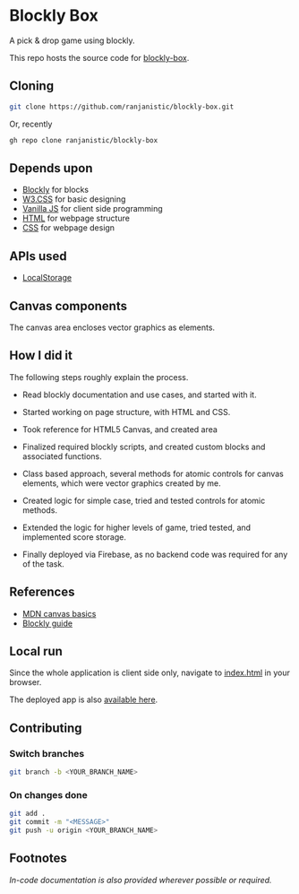# Blockly Box

A pick &amp; drop game using blockly.

This repo hosts the source code for [blockly-box](https://blocklybox.web.app).

## Cloning

```bash
git clone https://github.com/ranjanistic/blockly-box.git
```

Or, recently

```bash
gh repo clone ranjanistic/blockly-box
```

## Depends upon

- [Blockly](https://developers.google.com/blockly) for blocks
- [W3.CSS](https://www.w3schools.com/w3css/defaulT.asp) for basic designing
- [Vanilla JS](http://vanilla-js.com/) for client side programming
- [HTML](https://www.w3schools.com/html/) for webpage structure
- [CSS](https://www.w3schools.com/css/) for webpage design

## APIs used

- [LocalStorage](https://developer.mozilla.org/en/docs/Web/API/Window/localStorage)

## Canvas components

The canvas area encloses vector graphics as elements.

## How I did it

The following steps roughly explain the process.

- Read blockly documentation and use cases, and started with it.

- Started working on page structure, with HTML and CSS.

- Took reference for HTML5 Canvas, and created area

- Finalized required blockly scripts, and created custom blocks and associated functions.

- Class based approach, several methods for atomic controls for canvas elements, which were vector graphics created by me.

- Created logic for simple case, tried and tested controls for atomic methods.

- Extended the logic for higher levels of game, tried tested, and implemented score storage.

- Finally deployed via Firebase, as no backend code was required for any of the task.

## References

- [MDN canvas basics](https://developer.mozilla.org/en-US/docs/Games/Tutorials/2D_Breakout_game_pure_JavaScript/Create_the_Canvas_and_draw_on_it#Canvas_basics)
- [Blockly guide](https://developers.google.com/blockly/guides/get-started/web)

## Local run

Since the whole application is client side only, navigate to [index.html](public/index.html) in your browser.

The deployed app is also [available here](https://blocklybox.web.app).

## Contributing

### Switch branches

```bash
git branch -b <YOUR_BRANCH_NAME>
```

### On changes done

```bash
git add .
git commit -m "<MESSAGE>"
git push -u origin <YOUR_BRANCH_NAME>
```

## Footnotes

_In-code documentation is also provided wherever possible or required._
